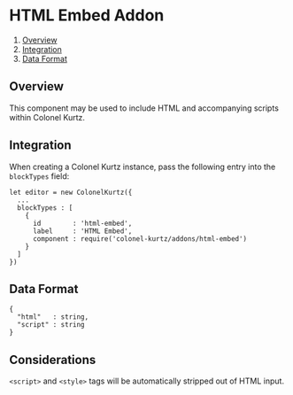 # HTML Embed Addon

1. [Overview](#overview)
2. [Integration](#integration)
3. [Data Format](#data-format)

## Overview

This component may be used to include HTML and accompanying scripts within Colonel Kurtz.

## Integration

When creating a Colonel Kurtz instance, pass the following entry into
the `blockTypes` field:

    let editor = new ColonelKurtz({
      ...
      blockTypes : [
        {
          id        : 'html-embed',
          label     : 'HTML Embed',
          component : require('colonel-kurtz/addons/html-embed')
        }
      ]
    })

## Data Format

    {
      "html"   : string,
      "script" : string
    }

## Considerations

`<script>` and `<style>` tags will be automatically stripped out of HTML input.

